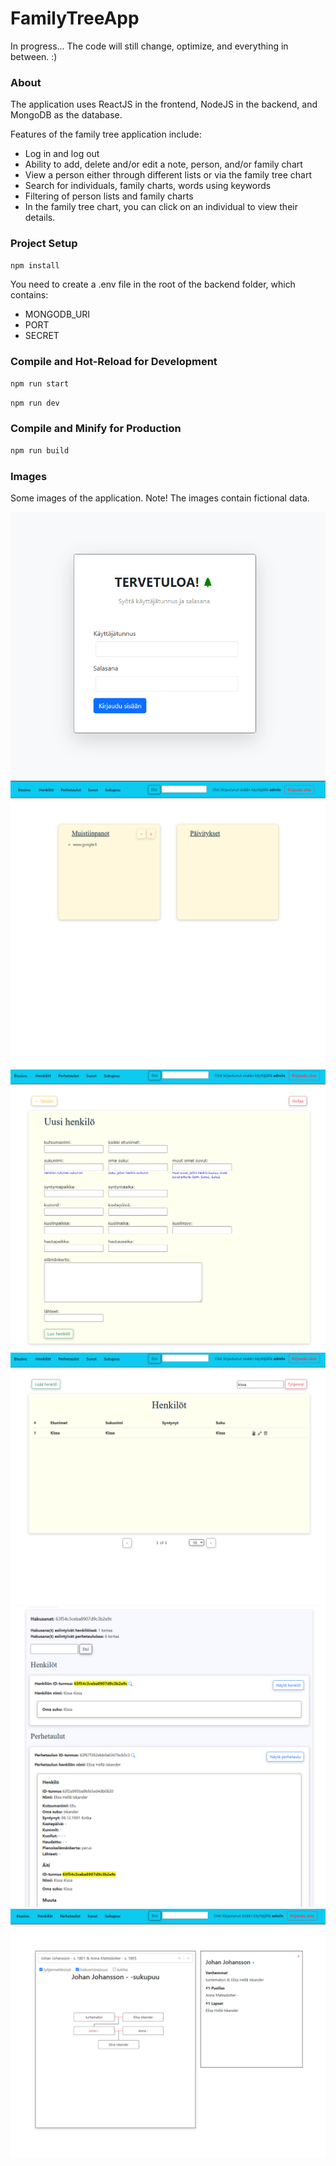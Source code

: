 # FamilyTreeApp

In progress... The code will still change, optimize, and everything in between. :)

### About

The application uses ReactJS in the frontend, NodeJS in the backend, and MongoDB as the database.

Features of the family tree application include:

- Log in and log out
- Ability to add, delete and/or edit a note, person, and/or family chart
- View a person either through different lists or via the family tree chart
- Search for individuals, family charts, words using keywords
- Filtering of person lists and family charts
- In the family tree chart, you can click on an individual to view their details.

### Project Setup

```sh
npm install
```

You need to create a .env file in the root of the backend folder, which contains:

- MONGODB_URI
- PORT
- SECRET

### Compile and Hot-Reload for Development

```sh
npm run start
```

```sh
npm run dev
```

### Compile and Minify for Production

```sh
npm run build
```

### Images

Some images of the application. Note! The images contain fictional data.

![Alt text](frontend/src/assets/Readme/login.png)
![Alt text](frontend/src/assets/Readme/home.png)
![Alt text](frontend/src/assets/Readme/newPerson.png)
![Alt text](frontend/src/assets/Readme/people.png)
![Alt text](frontend/src/assets/Readme/search.png)
![Alt text](frontend/src/assets/Readme/familyTree.png)
